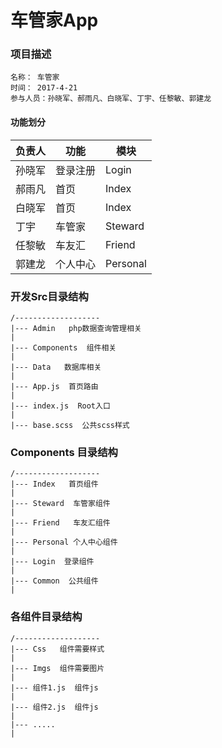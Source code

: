 # 车管家App

### 项目描述
    名称： 车管家 
    时间： 2017-4-21
    参与人员：孙晓军、郝雨凡、白晓军、丁宇、任黎敏、郭建龙

#### 功能划分
负责人 | 功能 | 模块
---|---|--
孙晓军 | 登录注册 | Login 
郝雨凡 | 首页 | Index
白晓军 | 首页 | Index
丁宇 | 车管家 | Steward
任黎敏| 车友汇 |  Friend
郭建龙 | 个人中心 | Personal 

### 开发Src目录结构
    /-------------------
    |--- Admin   php数据查询管理相关
    |
    |--- Components  组件相关
    |
    |--- Data   数据库相关
    |
    |--- App.js  首页路由
    |
    |--- index.js  Root入口
    |
    |--- base.scss  公共scss样式

### Components  目录结构
    /-------------------
    |--- Index   首页组件
    |
    |--- Steward  车管家组件
    |
    |--- Friend   车友汇组件
    |
    |--- Personal 个人中心组件
    |
    |--- Login  登录组件
    |
    |--- Common  公共组件
    |

### 各组件目录结构
    /-------------------
    |--- Css   组件需要样式
    |
    |--- Imgs  组件需要图片
    |
    |--- 组件1.js  组件js
    |
    |--- 组件2.js  组件js
    |
    |--- .....
    |